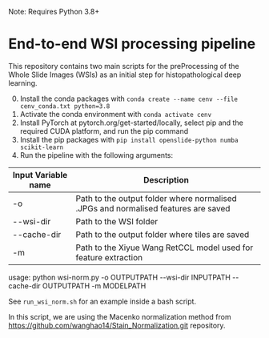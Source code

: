 Note: Requires Python 3.8+
# End-to-end WSI processing pipeline
This repository contains two main scripts for the preProcessing of the Whole Slide Images (WSIs) as an initial step for histopathological deep learning.

0. Install the conda packages with ```conda create --name cenv --file cenv_conda.txt python=3.8```
1. Activate the conda environment with ```conda activate cenv```
2. Install PyTorch at pytorch.org/get-started/locally, select pip and the required CUDA platform, and run the pip command
3. Install the pip packages with ```pip install openslide-python numba scikit-learn```
4. Run the pipeline with the following arguments:

Input Variable name | Description
--- | --- 
-o | Path to the output folder where normalised .JPGs and normalised features are saved | 
--wsi-dir | Path to the WSI folder
--cache-dir | Path to the output folder where tiles are saved
-m | Path to the Xiyue Wang RetCCL model used for feature extraction

usage: python wsi-norm.py -o OUTPUTPATH --wsi-dir INPUTPATH --cache-dir OUTPUTPATH -m MODELPATH

See ```run_wsi_norm.sh``` for an example inside a bash script.

In this script, we are using the Macenko normalization method from https://github.com/wanghao14/Stain_Normalization.git repository.
